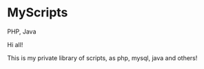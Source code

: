 # MyScripts
PHP, Java

Hi all!

This is my private library of scripts, as php, mysql, java and others!
